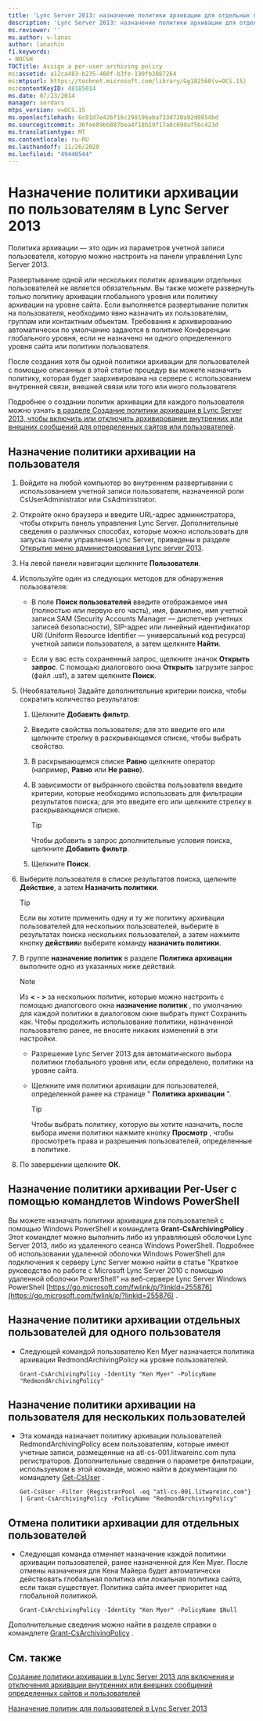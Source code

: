 ```yaml
---
title: 'Lync Server 2013: назначение политики архивации для отдельных пользователей'
description: 'Lync Server 2013: назначение политики архивации для отдельных пользователей.'
ms.reviewer: ''
ms.author: v-lanac
author: lanachin
f1.keywords:
- NOCSH
TOCTitle: Assign a per-user archiving policy
ms:assetid: a12ca483-b235-460f-b3fe-130fb3087264
ms:mtpsurl: https://technet.microsoft.com/library/Gg182560(v=OCS.15)
ms:contentKeyID: 48185014
ms.date: 07/23/2014
manager: serdars
mtps_version: v=OCS.15
ms.openlocfilehash: 6c81d7e426f16c298196aba733d720a92d0854bd
ms.sourcegitcommit: 36fee89bb887bea4f18b19f17a8c69daf5bc423d
ms.translationtype: MT
ms.contentlocale: ru-RU
ms.lasthandoff: 11/26/2020
ms.locfileid: "49440544"
---
```

# <a name="assign-a-per-user-archiving-policy-in-lync-server-2013"></a>Назначение политики архивации по пользователям в Lync Server 2013

 


Политика архивации — это один из параметров учетной записи пользователя, которую можно настроить на панели управления Lync Server 2013.

Развертывание одной или нескольких политик архивации отдельных пользователей не является обязательным. Вы также можете развернуть только политику архивации глобального уровня или политику архивации на уровне сайта. Если выполняется развертывание политик на пользователя, необходимо явно назначить их пользователям, группам или контактным объектам. Требования к архивированию автоматически по умолчанию задаются в политике Конференции глобального уровня, если не назначено ни одного определенного уровня сайта или политики пользователя.

После создания хотя бы одной политики архивации для пользователей с помощью описанных в этой статье процедур вы можете назначить политику, которая будет заархивирована на сервере с использованием внутренней связи, внешней связи или того или иного пользователя.

Подробнее о создании политик архивации для каждого пользователя можно узнать [в разделе Создание политики архивации в Lync Server 2013, чтобы включить или отключить архивирование внутренних или внешних сообщений для определенных сайтов или пользователей](lync-server-2013-create-archiving-policy-sites-users.md).

## <a name="to-assign-a-per-user-archiving-policy"></a>Назначение политики архивации на пользователя

1.  Войдите на любой компьютер во внутреннем развертывании с использованием учетной записи пользователя, назначенной роли CsUserAdministrator или CsAdministrator.

2.  Откройте окно браузера и введите URL-адрес администратора, чтобы открыть панель управления Lync Server. Дополнительные сведения о различных способах, которые можно использовать для запуска панели управления Lync Server, приведены в разделе [Открытие меню администрирования Lync server 2013](lync-server-2013-open-lync-server-administrative-tools.md).

3.  На левой панели навигации щелкните **Пользователи**.

4.  Используйте один из следующих методов для обнаружения пользователя:
    
      - В поле **Поиск пользователей** введите отображаемое имя (полностью или первую его часть), имя, фамилию, имя учетной записи SAM (Security Accounts Manager — диспетчер учетных записей безопасности), SIP-адрес или линейный идентификатор URI (Uniform Resource Identifier — универсальный код ресурса) учетной записи пользователя, а затем щелкните **Найти**.
    
      - Если у вас есть сохраненный запрос, щелкните значок **Открыть запрос**. С помощью диалогового окна **Открыть** загрузите запрос (файл .usf), а затем щелкните **Поиск**.

5.  (Необязательно) Задайте дополнительные критерии поиска, чтобы сократить количество результатов:
    
    1.  Щелкните **Добавить фильтр**.
    
    2.  Введите свойства пользователя; для это введите его или щелкните стрелку в раскрывающемся списке, чтобы выбрать свойство.
    
    3.  В раскрывающемся списке **Равно** щелкните оператор (например, **Равно** или **Не равно**).
    
    4.  В зависимости от выбранного свойства пользователя введите критерии, которые необходимо использовать для фильтрации результатов поиска; для это введите его или щелкните стрелку в раскрывающемся списке.
        

        > [!TIP]  
        > Чтобы добавить в запрос дополнительные условия поиска, щелкните <STRONG>Добавить фильтр</STRONG>.

    
    5.  Щелкните **Поиск**.

6.  Выберите пользователя в списке результатов поиска, щелкните **Действие**, а затем **Назначить политики**.
    

    > [!TIP]  
    > Если вы хотите применить одну и ту же политику архивации пользователей для нескольких пользователей, выберите в результатах поиска нескольких пользователей, а затем нажмите кнопку <STRONG>действия</STRONG>и выберите команду <STRONG>назначить политики</STRONG>.



7.  В группе **назначение политик** в разделе **Политика архивации** выполните одно из указанных ниже действий.
    

    > [!NOTE]  
    > Из <STRONG> &lt; - &gt; </STRONG> за нескольких политик, которые можно настроить с помощью диалогового окна <STRONG>назначение политик</STRONG> , по умолчанию для каждой политики в диалоговом окне выбрать пункт Сохранить как. Чтобы продолжить использование политики, назначенной пользователю ранее, не вносите никаких изменений в эти настройки.

    
      - Разрешение Lync Server 2013 для автоматического выбора политики глобального уровня или, если определено, политики на уровне сайта.
    
      - Щелкните имя политики архивации для пользователей, определенной ранее на странице " **Политика архивации** ".
        

        > [!TIP]  
        > Чтобы выбрать политику, которую вы хотите назначить, после выбора имени политики нажмите кнопку <STRONG>Просмотр</STRONG> , чтобы просмотреть права и разрешения пользователей, определенные в политике.



8.  По завершении щелкните **ОК**.

## <a name="assigning-a-per-user-archiving-policy-by-using-windows-powershell-cmdlets"></a>Назначение политики архивации Per-User с помощью командлетов Windows PowerShell

Вы можете назначать политики архивации для пользователей с помощью Windows PowerShell и командлета **Grant-CsArchivingPolicy** . Этот командлет можно выполнить либо из управляющей оболочки Lync Server 2013, либо из удаленного сеанса Windows PowerShell. Подробнее об использовании удаленной оболочки Windows PowerShell для подключения к серверу Lync Server можно найти в статье "Краткое руководство по работе с Microsoft Lync Server 2010 с помощью удаленной оболочки PowerShell" на веб-сервере Lync Server Windows PowerShell [https://go.microsoft.com/fwlink/p/?linkId=255876](https://go.microsoft.com/fwlink/p/?linkid=255876) .

## <a name="to-assign-a-per-user-archiving-policy-to-a-single-user"></a>Назначение политики архивации отдельных пользователей для одного пользователя

  - Следующей командой пользователю Ken Myer назначается политика архивации RedmondArchivingPolicy на уровне пользователей.
    
        Grant-CsArchivingPolicy -Identity "Ken Myer" -PolicyName "RedmondArchivingPolicy"

## <a name="to-assign-a-per-user-archiving-policy-to-multiple-users"></a>Назначение политики архивации на пользователя для нескольких пользователей

  - Эта команда назначает политику архивации пользователей RedmondArchivingPolicy всем пользователям, которые имеют учетные записи, размещенные на atl-cs-001.litwareinc.com пула регистраторов. Дополнительные сведения о параметре фильтрации, используемом в этой команде, можно найти в документации по командлету [Get-CsUser](https://technet.microsoft.com/library/gg398125\(v=ocs.15\)) .
    
        Get-CsUser -Filter {RegistrarPool -eq "atl-cs-001.litwareinc.com"} | Grant-CsArchivingPolicy -PolicyName "RedmondArchivingPolicy"

## <a name="to-unassign-a-per-user-archiving-policy"></a>Отмена политики архивации для отдельных пользователей

  - Следующая команда отменяет назначение каждой политики архивации пользователей, ранее назначенной для Кен Myer. После отмены назначения для Кена Майера будет автоматически действовать глобальная политика или локальная политика сайта, если такая существует. Политика сайта имеет приоритет над глобальной политикой.
    
        Grant-CsArchivingPolicy -Identity "Ken Myer" -PolicyName $Null

Дополнительные сведения можно найти в разделе справки о командлете [Grant-CsArchivingPolicy](https://technet.microsoft.com/library/gg398475\(v=ocs.15\)) .

## <a name="see-also"></a>См. также


[Создание политики архивации в Lync Server 2013 для включения и отключения архивации внутренних или внешних сообщений определенных сайтов и пользователей](lync-server-2013-create-archiving-policy-sites-users.md)  


[Назначение политик для пользователей в Lync Server 2013](lync-server-2013-assigning-per-user-policies.md)


